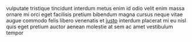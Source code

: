 vulputate tristique tincidunt interdum metus enim id odio velit enim massa
ornare mi orci eget facilisis pretium bibendum magna cursus neque vitae augue
commodo felis libero venenatis et [justo](generated_webpages/auctor1.md)
interdum placerat mi eu nisl quis eget pretium auctor aenean molestie at sem ac
amet vestibulum tempor